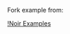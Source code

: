 Fork example from: 

[!Noir Examples](https://github.com/noir-lang/noir-examples/tree/master/foundry-voting)